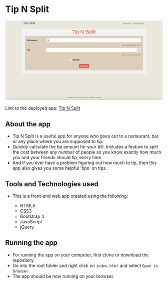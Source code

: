 # Tip N Split

![Tip N Split](./assets/images/tipNsplit.png)

Link to the deployed app: [Tip N Split](https://juthikashetye.github.io/Tip-N-Split/)

## About the app

* Tip N Split is a useful app for anyone who goes out to a restaurant, bar, or any place where you are supposed to tip.
* Quickly calculate the tip amount for your bill. Includes a feature to split the cost between any number of people so you know exactly how much you and your friends should tip, every time.
* And if you ever have a problem figuring out how much to tip, then this app also gives you some helpful 'tips' on tips.

## Tools and Technologies used

* This is a front-end web app created using the following:

	* HTML5
	* CSS3
	* Bootstrap 4
	* JavaScript
	* jQuery

## Running the app

* For running the app on your computer, first clone or download the repository.
* Go into the root folder and right click on `index.html` and  select `Open in browser`
* The app should be now running on your browser.